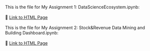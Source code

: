 This is the file for My Assignment 1: DataScienceEcosystem.ipynb:
<br> <br>
:triangular_flag_on_post: [Link to HTML Page](https://karan-k-shah.github.io/Assignment/DataScienceEcosystem.html)
<br> <br>
This is the file for My Assignment 2: Stock&Revenue Data Mining and Building Dashboard.ipynb:
<br> <br>
:triangular_flag_on_post: [Link to HTML Page](https://karan-k-shah.github.io/Assignment/DataScienceEcosystem.html)
